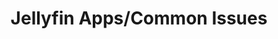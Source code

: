 ---
sidebar_label: "Jellyfin Accounts"
title: "Jellyfin Apps/Common Issues"
description: Create an account on Jellyfin.
tags:
  - Jellyfin
  - Accounts
---
